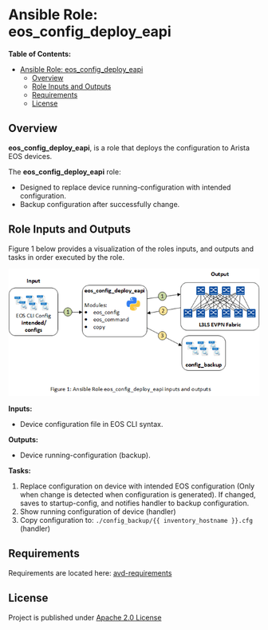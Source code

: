# Ansible Role: eos_config_deploy_eapi

**Table of Contents:**

- [Ansible Role: eos_config_deploy_eapi](#ansible-role-eosconfigdeployeapi)
  - [Overview](#overview)
  - [Role Inputs and Outputs](#role-inputs-and-outputs)
  - [Requirements](#requirements)
  - [License](#license)

## Overview

**eos_config_deploy_eapi**, is a role that deploys the configuration to Arista EOS devices.

The **eos_config_deploy_eapi** role:

- Designed to replace device running-configuration with intended configuration.
- Backup configuration after successfully change.

## Role Inputs and Outputs

Figure 1 below provides a visualization of the roles inputs, and outputs and tasks in order executed by the role.

![Figure 1: Ansible Role eos_config_deploy_eapi](media/figure-1-role-eos_config_deploy_eapi.gif)

**Inputs:**

- Device configuration file in EOS CLI syntax.

**Outputs:**

- Device running-configuration (backup).

**Tasks:**

1. Replace configuration on device with intended EOS configuration (Only when change is detected when configuration is generated). If changed, saves to startup-config, and notifies handler to backup configuration.
2. Show running configuration of device (handler)
3. Copy configuration to: `./config_backup/{{ inventory_hostname }}.cfg` (handler)

## Requirements

Requirements are located here: [avd-requirements](../../README.md#Requirements)

## License

Project is published under [Apache 2.0 License](../../LICENSE)
